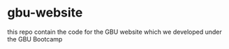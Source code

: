 # gbu-website
this repo contain the code for the GBU website which we developed under the GBU Bootcamp 
